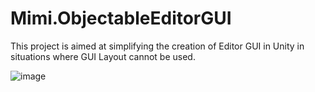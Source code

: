 # Mimi.ObjectableEditorGUI
This project is aimed at simplifying the creation of Editor GUI in Unity in situations where GUI Layout cannot be used.

![image](https://github.com/hirohiroj3cub/Mimi.ObjectableEditorGUI/assets/16841493/5fe8f78e-e43d-4c75-b3b1-add8cbdd6c57)
